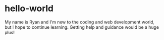 # hello-world

My name is Ryan and I'm new to the coding and web development world, but I hope to continue learning. Getting help and guidance would be a huge plus!
